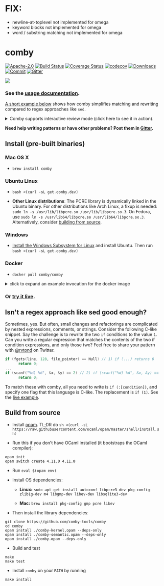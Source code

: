# FIX:

- newline-at-toplevel not implemented for omega
- keyword blocks not implemented for omega
- word / substring matching not implemented for omega

# comby

[![Apache-2.0](https://img.shields.io/badge/license-Apache-blue.svg)](LICENSE)
[![Build Status](https://travis-ci.com/comby-tools/comby.svg?branch=master)](https://travis-ci.com/comby-tools/comby)
[![Coverage Status](https://coveralls.io/repos/github/comby-tools/comby/badge.svg?branch=master)](https://coveralls.io/github/comby-tools/comby?branch=master)
[![codecov](https://codecov.io/gh/comby-tools/comby/branch/master/graph/badge.svg?token=I1F0PC32E5)](https://codecov.io/gh/comby-tools/comby)
[![Downloads](https://img.shields.io/github/downloads/comby-tools/comby/total.svg?color=orange)](Downloads)
[![Commit](https://img.shields.io/github/last-commit/comby-tools/comby.svg)](Commit)
[![Gitter](https://img.shields.io/gitter/room/comby-tools/comby.svg?color=teal)](https://gitter.im/comby-tools/community)

![](https://user-images.githubusercontent.com/888624/64916761-0b657780-d752-11e9-96e2-cd81a2681139.gif)

### See the [usage documentation](https://comby.dev).
[A short example below](https://github.com/comby-tools/comby#isnt-a-regex-approach-like-sed-good-enough) shows how comby simplifies matching and rewriting compared to regex approaches like `sed`.

<details>
  <summary>Comby supports interactive review mode (click here to see it in action).</summary>

![](https://user-images.githubusercontent.com/888624/69503010-b8870980-0ed2-11ea-828d-68c152ed9def.gif)

</details>

**Need help writing patterns or have other problems? Post them in [Gitter](https://gitter.im/comby-tools/community).**

## Install (pre-built binaries)

### Mac OS X

- `brew install comby`

### Ubuntu Linux

- `bash <(curl -sL get.comby.dev)`

- **Other Linux distributions**: The PCRE library is dynamically linked in the Ubuntu binary. For other distributions like Arch Linux, a fixup is needed: `sudo ln -s /usr/lib/libpcre.so /usr/lib/libpcre.so.3`. On Fedora, use `sudo ln -s /usr/lib64/libpcre.so /usr/lib64/libpcre.so.3`. Alternatively, consider [building from source](https://github.com/comby-tools/comby#build-from-source).


### Windows

- [Install the Windows Subsystem for Linux](https://docs.microsoft.com/en-us/windows/wsl/install-win10) and install Ubuntu. Then run `bash <(curl -sL get.comby.dev)`


### Docker

- `docker pull comby/comby`

<details>
  <summary>click to expand an example invocation for the docker image</summary>

Running with docker on `stdin`:

```bash
docker run -a stdin -a stdout -a stderr -i comby/comby '(:[emoji] hi)' 'bye :[emoji]' lisp -stdin <<< '(👋 hi)'
```

<img width="500" src="https://user-images.githubusercontent.com/888624/64924862-0edf1a00-d7b7-11e9-9c2e-cfeafde5bb4b.png">

</details>



### Or [try it live](https://bit.ly/2UXkonD).

## Isn't a regex approach like sed good enough?

Sometimes, yes. But often, small changes and refactorings are complicated by nested expressions, comments, or strings. Consider the following C-like snippet. Say the challenge is to rewrite the two `if` conditions to the value `1`. Can you write a regular expression that matches the contents of the two if condition expressions, and only those two? Feel free to share your pattern with [@rvtond](https://twitter.com/rvtond) on Twitter.

```c
if (fgets(line, 128, file_pointer) == Null) // 1) if (...) returns 0
      return 0;
...
if (scanf("%d) %d", &x, &y) == 2) // 2) if (scanf("%d) %d", &x, &y) == 2) returns 0
      return 0;
```

To match these with comby, all you need to write is `if (:[condition])`, and specify one flag that this language is C-like. The replacement is `if (1)`. See the [live example](https://bit.ly/30935ou).

## Build from source

- Install [opam](https://opam.ocaml.org/doc/Install.html). TL;DR do `sh <(curl -sL https://raw.githubusercontent.com/ocaml/opam/master/shell/install.sh)`

- Run this if you don't have OCaml installed (it bootstraps the OCaml compiler):

```
opam init
opam switch create 4.11.0 4.11.0
```

- Run `eval $(opam env)`


- Install OS dependencies:

  - **Linux:** `sudo apt-get install autoconf libpcre3-dev pkg-config zlib1g-dev m4 libgmp-dev libev-dev libsqlite3-dev`

  - **Mac:** `brew install pkg-config gmp pcre libev`

- Then install the library dependencies:

```
git clone https://github.com/comby-tools/comby
cd comby 
opam install ./comby-kernel.opam --deps-only
opam install ./comby-semantic.opam --deps-only
opam install ./comby.opam --deps-only
```

- Build and test

```
make
make test
```

- Install `comby` on your `PATH` by running

```
make install
```

